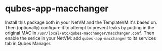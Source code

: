 qubes-app-macchanger
====
Install this package both in your NetVM and the TemplateVM it's based on.  Then (optionally) configure it to attempt to prevent leaks by putting in the original MAC in `/usr/local/etc/qubes-macchanger/macchanger.conf`.  Then enable the serice in your NetVM: add `qubes-app-macchanger` to its services tab in Qubes Manager.
